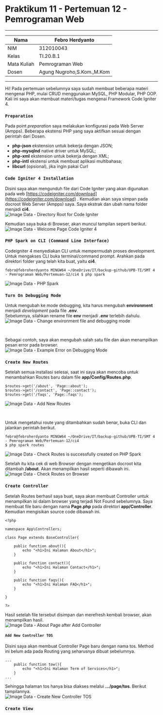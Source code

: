 # Praktikum 11 - Pertemuan 12 - Pemrograman Web

<hr>

| Nama | Febro Herdyanto |
| --- | --- |
| NIM | 312010043 |
| Kelas | TI.20.B.1 |
| Mata Kuliah | Pemrograman Web |
| Dosen | Agung Nugroho,S.Kom.,M.Kom |

<hr>

Hi! Pada pertemuan sebelumnya saya sudah membuat beberapa materi mengenai PHP, mulai CRUD menggunakan MySQL, PHP Modular, PHP OOP. Kali ini saya akan membuat materi/tugas mengenai Framework Code Igniter 4.

### `Preparation`

Pada point *preparation* saya melakukan konfigurasi pada Web Server (Ampps). Beberapa ekstensi PHP yang saya aktifkan sesuai dengan perintah dari Dosen. 

* **php-json** ekstension untuk bekerja dengan JSON;
* **php-mysqlnd** native driver untuk MySQL;
* **php-xml** ekstension untuk bekerja dengan XML;
* **php-intl** ekstensi untuk membuat aplikasi multibahasa;
* **libcurl** (opsional), jika ingin pakai Curl

### `Code Igniter 4 Installation`

Disini saya akan mengunduh file dari Code Igniter yang akan digunakan pada web [https://codeigniter.com/download](https://codeigniter.com/download) . Kemudian akan saya simpan pada docroot Web Server (Ampps) saya. Saya ekstrak dan ubah nama folder menjadi **ci4**. <br>
![Image Data - Directory Root for Code Igniter](imgData/dirRoot.png)

Kemudian saya buka di Browser, akan muncul tampilan seperti berikut. <br>
![Image Data - Welcome Page Code Igniter 4](imgData/WelcomePageCI4.png)

### `PHP Spark on CLI (Command Line Interface)`

Codeigniter 4 menyediakan CLI untuk mempermudah proses development. Untuk mengakses CLI buka terminal/command prompt. Arahkan pada direktori folder yang telah kita buat, yaitu **ci4**. 

```
febro@febroherdyanto MINGW64 ~/OneDrive/IT/backup-github/UPB-TI/SMT 4 - Pemrograman Web/Pertemuan-12/ci4 $ php spark
```

![Image Data - PHP Spark](imgData/phpSpark.png)

### `Turn On Debugging Mode`

Untuk mengubah ke mode debugging, kita harus mengubah **environment** menjadi *development* pada file **.env**. <br>
Sebelumnya, silahkan rename file **env** menjadi **.env** terlebih dahulu. <br>
![Image Data - Change environment file and debugging mode](imgData/ChangeENV.png)

<br>

Sebagai contoh, saya akan mengubah salah satu file dan akan menampilkan pesan error pada browser. <br>
![Image Data - Example Error on Debugging Mode](imgData/DebuggingError.png)

### `Create New Routes`

Setelah semua installasi selesai, saat ini saya akan mencoba untuk menambahkan Routes baru dalam file **app/Config/Routes.php**.

```
$routes->get('/about', 'Page::about');
$routes->get('/contact', 'Page::contact');
$routes->get('/faqs', 'Page::faqs');
```

![Image Data - Add New Routes](imgData/createNewRoutes.png)

<br>

Untuk mengetahui route yang ditambahkan sudah benar, buka CLI dan jalankan perintah berikut.

```
febro@febroherdyanto MINGW64 ~/OneDrive/IT/backup-github/UPB-TI/SMT 4 - Pemrograman Web/Pertemuan-12/ci4
$ php spark routes
```

![Image Data - Check Routes is successfully created on PHP Spark](imgData/checkRoutesSpark.png) <br>

Setelah itu kita cek di web Browser dengan mengetikan docroot kita ditambah **/about**. Akan menampilkan hasil seperti dibawah ini. <br>
![Image Data - Check Routes on Browser](imgData/RoutesOnBrowser.png)

### `Create Controller`

Setelah Routes berhasil saya buat, saya akan membuat Controller untuk menampilkan isi dalam browser yang terjadi Not Found sebelumnya. Saya membuat file baru dengan nama **Page.php** pada direktori **app/Controller**. Kemudian mengisikan source code dibawah ini.

```
<?php

namespace App\Controllers;

class Page extends BaseController{

    public function about(){
        echo "<h1>Ini Halaman About</h1>";
    }

    public function contact(){
        echo "<h1>Ini Halaman Contact</h1>";
    }

    public function faqs(){
        echo "<h1>Ini Halaman FAQ</h1>";
    }

}

?>
```

Hasil setelah file tersebut disimpan dan merefresh kembali browser, akan menampilkan hasil. <br>
![Image Data - About Page after Add Controller](imgData/AboutPageDraft.png)

#### `Add New Controller TOS`

Disini saya akan membuat Controller Page baru dengan nama tos. Method ini belum ada pada Routing yang seharusnya dibuat sebelumnya. 

```
...
    public function tow(){
        echo "<h1>Ini Halaman Term of Services</h1>";
    }
...
```

Sehingga halaman tos hanya bisa diakses melalui **.../page/tos**. Berikut tampilannya. <br>
![Image Data - Create New Controller TOS](imgData/addTOS.png)

### `Create View`


